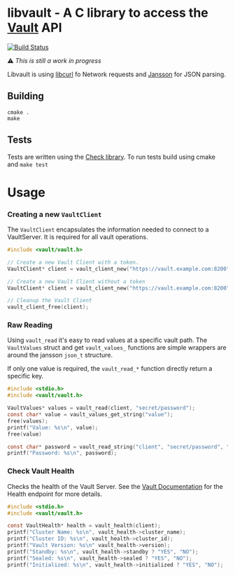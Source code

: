 # libvault - A C library to access the [Vault](https://vaultproject.io) API

[![Build Status](https://travis-ci.org/tbartelmess/libvault.svg?branch=master)](https://travis-ci.org/tbartelmess/libvault)

⚠️ *This is still a work in progress*

Libvault is using [libcurl](https://curl.haxx.se) fo Network requests and [Jansson](https://jansson.readthedocs.io) for JSON parsing.


## Building

```
cmake .
make
```

## Tests
Tests are written using the [Check library](https://github.com/libcheck/check). To run tests build using cmake and `make test`

# Usage

### Creating a new `VaultClient`

The `VaultClient` encapsulates the information needed to connect to a VaultServer. It is required for all vault operations.

```c
#include <vault/vault.h>

// Create a new Vault Client with a token.
VaultClient* client = vault_client_new("https://vault.example.com:8200", "vault_token");

// Create a new Vault Client without a token
VaultClient* client = vault_client_new("https://vault.example.com:8200", NULL);

// Cleanup the Vault Client
vault_client_free(client);
```


### Raw Reading

Using `vault_read` it's easy to read values at a specific vault path. The `VaultValues` struct and get `vault_values_` functions are simple wrappers are around the jansson `json_t` structure.

If only one value is required, the `vault_read_*` function directly return a specific key.

```c
#include <stdio.h>
#include <vault/vault.h>

VaultValues* values = vault_read(client, "secret/password");
const char* value = vault_values_get_string("value");
free(values);
printf("Value: %s\n", value);
free(value)

const char* password = vault_read_string("client", "secret/password", "value");
printf("Password: %s\n", password);

```

### Check Vault Health

Checks the health of the Vault Server. See the [Vault Documentation](https://www.vaultproject.io/docs/http/sys-health.html) for the Health endpoint for more details.

```c
#include <stdio.h>
#include <vault/vault.h>

const VaultHealth* health = vault_health(client);
printf("Cluster Name: %s\n", vault_health->cluster_name);
printf("Cluster ID: %s\n", vault_health->cluster_id);
printf("Vault Version: %s\n" vault_health->version);
printf("Standby: %s\n", vault_health->standby ? "YES", "NO");
printf("Sealed: %s\n", vault_health->sealed ? "YES", "NO");
printf("Initialized: %s\n", vault_health->initialized ? "YES", "NO");

```